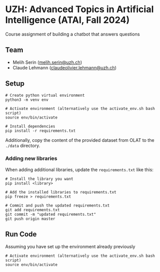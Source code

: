 # UZH: Advanced Topics in Artificial Intelligence (ATAI, Fall 2024)
Course assignment of building a chatbot that answers questions

## Team

- Melih Serin ([melih.serin@uzh.ch](melih.serin@uzh.ch))
- Claude Lehmann ([claudeolivier.lehmann@uzh.ch](claudeolivier.lehmann@uzh.ch))


## Setup

```
# Create python virtual environment
python3 -m venv env

# Activate environment (alternatively use the activate_env.sh bash script)
source env/bin/activate

# Install dependencies
pip install -r requirements.txt
```

Additionally, copy the content of the provided dataset from OLAT to the `./data` directory.

### Adding new libraries

When adding additional libraries, update the `requirements.txt` like this:

```
# Install the library you want
pip install <library>

# Add the installed libraries to requirements.txt
pip freeze > requirements.txt

# Commit and push the updated requirements.txt
git add requirements.txt
git commit -m "updated requirements.txt"
git push origin master
```

## Run Code

Assuming you have set up the environment already previously

```
# Activate environment (alternatively use the activate_env.sh bash script)
source env/bin/activate
```

